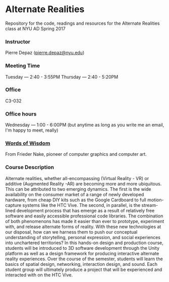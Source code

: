 # Alternate Realities
Repository for the code, readings and resources for the Alternate Realities class at NYU AD Spring 2017

### Instructor
Pierre Depaz (pierre.depaz@nyu.edu)


### Meeting Time
Tuesday — 2:40 - 3:55PM
Thursday — 2:40 - 5:20PM


### Office
C3-032


### Office hours
Wednesday — 1:00 - 6:00PM
(but anytime as long as you write me an email, I'm happy to meet, really)

### [Words of Wisdom](https://twitter.com/CarlCanary/status/702035013718638592)

From Frieder Nake, pioneer of computer graphics and computer art.


### Course Description

Alternate realities, whether all-encompassing (Virtual Reality - VR) or additive (Augmented Reality
-AR) are becoming more and more ubiquitous. This can be attributed to two emerging dynamics. The first is the wide availability on the consumer market of a range of newly developed hardware, from cheap DIY kits such as the Google Cardboard to full motion-capture systems like the HTC Vive. The second, in parallel, is the stream-lined development process that has emerge as a result of relatively free software and easily accessible professional code libraries. The combination of both phenomenons has made it easier than ever to prototype, experiment with, and release alternate forms of reality. With these new technologies at our disposal, how can we harness them to push our conceptual understanding of storytelling, personal expression, and social experiences into unchartered territories?
In this hands-on design and production course, students will be introduced to 3D software development through the Unity platform as well as a design framework for producing interactive alternate reality experiences. Over the course of the semester, students will learn the basics of spatial design, networking, interaction design, and sound. Each student group will ultimately produce a project that will be experienced and interacted with on the HTC Vive.
